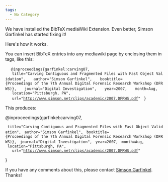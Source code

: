```yaml
---
tags:
  - No Category
---
```

We have installed the BibTeX mediaWiki Extension. Even better, Simson
Garfinkel has started fixing it!

Here's how it works.

You can insert BibTeX entries into any mediawiki page by enclosing them
in <bibtex> tags, like this:

` `<bibtex>
` @inproceedings{garfinkel:carving07,`
`   title="Carving Contiguous and Fragmented Files with Fast Object Validation",`
`   author="Simson Garfinkel",`
`   booktitle={Proceedings of the 7th Annual Digital Forensic Research Workshop (DFRWS)},`
`   journal="Digital Investigation",`
`   year=2007,`
`   month=Aug,`
`   location="Pittsburgh, PA",`
`   url="`[`http://www.simson.net/clips/academic/2007.DFRWS.pdf`](http://www.simson.net/clips/academic/2007.DFRWS.pdf)`"`
` }`
` `</bibtex>

This produces:

<bibtex> @inproceedings{garfinkel:carving07,

` title="Carving Contiguous and Fragmented Files with Fast Object Validation",`
` author="Simson Garfinkel",`
` booktitle={Proceedings of the 7th Annual Digital Forensic Research Workshop (DFRWS)},`
` journal="Digital Investigation",`
` year=2007,`
` month=Aug,`
` location="Pittsburgh, PA",`
`   url="`[`http://www.simson.net/clips/academic/2007.DFRWS.pdf`](http://www.simson.net/clips/academic/2007.DFRWS.pdf)`"`

} </bibtex>

If you have any comments about this, please contact [Simson
Garfinkel](simson_garfinkel.md). Thanks!